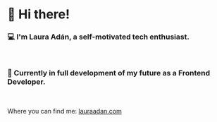 <h1>👋 Hi there!</h1>

<h3>
💻  I'm Laura Adán, a self-motivated tech enthusiast.
</h3>

<br/>
<h3>
🌱 Currently in full development of my future as a Frontend Developer.
</h3>

<br/>

<p>
Where you can find me: <a href="https://lauraadan.com">lauraadan.com</a>
</p>


